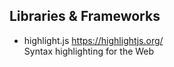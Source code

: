 ## Libraries & Frameworks
- highlight.js
https://highlightjs.org/  
Syntax highlighting for the Web  
